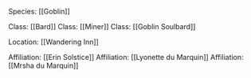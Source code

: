 Species: [[Goblin]] 

Class: [[Bard]]
Class: [[Miner]]
Class: [[Goblin Soulbard]]

Location: [[Wandering Inn]]

Affiliation: [[Erin Solstice]]
Affiliation: [[Lyonette du Marquin]]
Affiliation: [[Mrsha du Marquin]]
